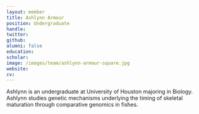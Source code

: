 ```yaml
---
layout: member
title: Ashlynn Armour
position: Undergraduate
handle:
twitter:
github:
alumni: false
education:
scholar:
image: /images/team/ashlynn-armour-square.jpg
website:
cv:
---
```


Ashlynn is an undergraduate at University of Houston majoring in Biology. Ashlynn studies genetic mechanisms underlying the timing of skeletal maturation through comparative genomics in fishes.  
